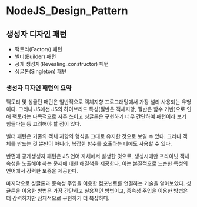 # NodeJS_Design_Pattern
## 생성자 디자인 패턴
* 팩토리(Factory) 패턴
* 빌더(Builder) 패턴
* 공개 생성자(Revealing_constructor) 패턴
* 싱글톤(Singleton) 패턴

### 생성자 디자인 패턴의 요약
팩토리 및 싱글턴 패턴은 일반적으로 객체지향 프로그래밍에서 가장 널리 사용되는 유형이다. 그러나 JS에선 JS의 하이브리드 특성(절반은 객체지향, 절반은 함수 기반)으로 인해 팩토리는 다목적으로 자주 쓰이고 싱글톤은 구현하기 너무 간단하여 패턴이라 보기 힘들다는 등 고려해야 할 점이 있다.

빌더 패턴은 기존의 객체 지향의 형식을 그대로 유지한 것으로 보일 수 있다. 그러나 객체를 만드는 것 뿐만이 아니라, 복잡한 함수를 호출하는 데에도 사용할 수 있다.

반면에 공개생성자 패턴은 JS 언어 자체에서 발생한 것으로, 생성시에만 프라이빗 객체 속성을 노출해야 하는 문제에 대한 해결책을 제공한다. 이는 본질적으로 느슨한 특성의 언어에서 강력한 보증을 제공한다.

마지막으로 싱글톤과 종속성 주입을 이용한 컴포넌트를 연결하는 기술을 알아보았다. 싱글톤을 이용한 방법은 가장 간단하고 실용적인 방법이고, 종속성 주입을 이용한 방법은 더 강력하지만 잠재적으로 구현하기 더 복잡하다. 